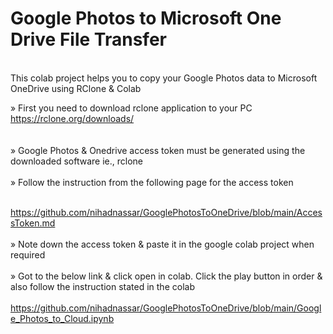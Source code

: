 # Google Photos to Microsoft One Drive File Transfer
<br>
This colab project helps you to copy your Google Photos data to Microsoft OneDrive using RClone & Colab

» First you need to download rclone application to your PC 
https://rclone.org/downloads/
<br>
<br>
<br>
» Google Photos & Onedrive access token must be generated using the downloaded software ie., rclone
<br>
<br>
» Follow the instruction from the following page for the access token
<br>
<br>

https://github.com/nihadnassar/GooglePhotosToOneDrive/blob/main/AccessToken.md
<br>
<br>
» Note down the access token & paste it in the google colab project when required
<br><br>
» Got to the below link & click open in colab. Click the play button in order & also follow the instruction stated in the colab
<br><br>
https://github.com/nihadnassar/GooglePhotosToOneDrive/blob/main/Google_Photos_to_Cloud.ipynb

